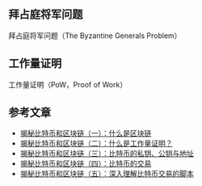 

## 拜占庭将军问题

拜占庭将军问题（The Byzantine Generals Problem）

## 工作量证明

工作量证明（PoW，Proof of Work）

## 参考文章

* [揭秘比特币和区块链（一）：什么是区块链](http://www.infoq.com/cn/articles/bitcoin-and-block-chain-part01)
* [揭秘比特币和区块链（二）：什么是工作量证明？](http://www.infoq.com/cn/articles/bitcoin-and-block-chain-part02)
* [揭秘比特币和区块链（三）：比特币的私钥、公钥与地址](http://www.infoq.com/cn/articles/bitcoin-and-block-chain-part03)
* [揭秘比特币和区块链（四）：比特币的交易](http://www.infoq.com/cn/articles/bitcoin-and-block-chain-part04)
* [揭秘比特币和区块链（五）：深入理解比特币交易的脚本](http://www.infoq.com/cn/articles/deep-understanding-of-bitcoin-transaction-script)